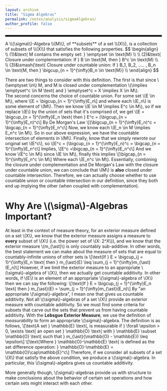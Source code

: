 ```yaml
---
layout: archive
title: "Sigma Algebras"
permalink: /notes/analysis/sigmaAlgebras/
author_profile: false
--- 
```

<hr style="border: 2px solid black;">
A \\(\sigma\\)-Algebra \\(M\\), of **subsets** of a set \\(X\\), is a collection of subsets of \\(X\\) that satisfies the following properties.
$$
\begin{align}
\\
(1)&\text{ M contains the empty set: } \emptyset \in \text{M} \\
\\
(2)&\text{ Closure under complementation: If } B \in \text{M, then } B^c \in \text{M} \\
\\
(3)&\smash{\text{ Closure under countable union: If } B_1, B_2, ..... , B_n \in \text{M, then } \bigcup_{n = 1}^{\infty}B_n \in \text{M}} \\
\end{align}
$$

There are two things to consider with this definition. The first is that since \\(\emptyset \in\\) M, and M is closed under complementation \\(\implies \emptyset^c \in M \text{ and } \emptyset^c = X \implies X \in M\\). \
The second concerns the choice of countable union. For some set \\(E \in M\\), where 
\\[E = \bigcup_{n = 1}^{\infty}E_n\\]  and where each \\(E_n\\) is some element of \\(M\\). Then we know \\(E \in M \implies E^c \in M\\), so if we replace \\(E\\) by the union of sets that it's comprised of, we get
\\[E = \bigcup_{n = 1}^{\infty}E_n \text{ then } E^c = (\bigcup_{n = 1}^{\infty}E_n)^c\\]
By De Morgan's Law \\[(\bigcup_{n = 1}^{\infty}E_n)^c = \bigcap_{n = 1}^{\infty}E_n^c\\]
Now, we know each \\(E_n \in M \implies E_n^c \in M\\). So in our above expression, we have the countable intersection of elements in \\(M\\). Finally, know that we simply rewrote our original set \\(E^c\\), so \\[E^c = (\bigcup_{n = 1}^{\infty}E_n)^c = \bigcap_{n = 1}^{\infty}E_n^c\\] 
Implies, \\[E^c =\bigcap_{n = 1}^{\infty}E_n^c\\] And we know \\(E^c \in M\\) since \\(E \in M\\), finally this implies \\[\bigcap_{n = 1}^{\infty}E_n^c \in M\\] Where each \\(E_n^c \in M\\). Essentially, combining the closure under complementation and De Morgan's Law with the closure under countable union, we can conclude that \\(M\\) is **also** closed under countable intersection. Therefore, we can actually choose whether to use countable union or countable intersection in our definition, since they both end up implying the other (when coupled with complementation). 

Why Are \\(\sigma\\)-Algebras Important?
====
At least in the context of measure theory, for an exterior measure defined on a set \\(X\\), we know that the exterior measure assigns a measure to **every** subset of \\(X\\) (i.e. the power set of \\(X: 2^X\\)), and we know that the exterior measure \\(m_{\ast}\\) is only countably sub-additive. In other words, the best statement we can make about the measure of sets that are equal to countably-infinite unions of other sets is
\\[\text{If } E = \bigcup_{j = 1}^{\infty}E_n \text{   then   } m_{\ast}(E) \leq \sum_{j = 1}^{\infty}m_{\ast}(E_n)\\]
However, if we limit the exterior measure to an appropriate \\(\sigma\\)-algebra of \\(X\\), then we actually get countable additivity. In other words, if \\(E\\) is an element of an appropriate \\(\sigma\\)-algebra of \\(X\\) then we can say the following:
\\[\text{If } E = \bigcup_{j = 1}^{\infty}E_n \text{   then   } m_{\ast}(E) = \sum_{j = 1}^{\infty}m_{\ast}(E_n)\\]
By "an appropriate \\(\sigma\\)-algebra", I mean one that gives us countable additivity. Not all \\(\sigma\\)-algebras of a set \\(X\\) provide an exterior measure with countable additivity. So we must find some criteria for subsets that carve out the sets that prevent us from having countable additivity. With the **Lebsgue Exterior Measure**, we use the definition of *measurability* to form an appropriate \\(\sigma\\)-algebra. The definition is as follows,
\\[\text{A set } \mathbb{E} \text{, is measurable if } \forall \epsilon > 0, \exists \text{ an open set } \mathbb{O} \text{ with } \mathbb{E} \subset \mathbb{O} \text{ such that } m_{\ast}(\mathbb{O} - \mathbb{E}) \leq \epsilon\\]
\\[\text{Where } \mathbb{O}-\mathbb{E} \text{ is defined as the set difference operation: } \mathbb{O}-\mathbb{E} = \mathbb{O}\cap\mathbb{E}^c\\]
Therefore, if we consider all subsets of a set \\(X\\) that satisfy the above condition, we produce a \\(\sigma\\)-algebra. In particular, this \\(\sigma\\)-algebra gives us countable additivity. 

More generally though, \\(\sigma\\)-algebras provide us with structure to make conclusions about the behavior of certain set operations and how certain sets might interact with each other. 
